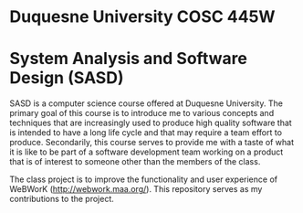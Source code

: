 # Duquesne University COSC 445W
# System Analysis and Software Design (SASD)

SASD is a computer science course offered at Duquesne University. The primary goal of this course
is to introduce me to various concepts and techniques that are increasingly used to produce high
quality software that is intended to have a long life cycle and that may require a team effort to 
produce. Secondarily, this course serves to provide me with a taste of what it is like to be
part of a software development team working on a product that is of interest to someone other
than the members of the class. 

The class project is to improve the functionality and user experience of WeBWorK (http://webwork.maa.org/).
This repository serves as my contributions to the project.
